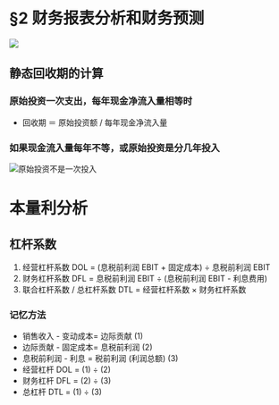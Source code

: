 # §2 财务报表分析和财务预测
![][image-1]

## 静态回收期的计算
### 原始投资一次支出，每年现金净流入量相等时
- 回收期 ＝ 原始投资额 / 每年现金净流入量

### 如果现金流入量每年不等，或原始投资是分几年投入
![原始投资不是一次投入][image-2]

# 本量利分析
## 杠杆系数
1. 经营杠杆系数 DOL = (息税前利润 EBIT + 固定成本) ÷ 息税前利润 EBIT
2. 财务杠杆系数 DFL = 息税前利润 EBIT ÷ (息税前利润 EBIT - 利息费用) 
3. 联合杠杆系数 / 总杠杆系数 DTL = 经营杠杆系数 × 财务杠杆系数
### 记忆方法
- 销售收入 - 变动成本= 边际贡献 (1)
- 边际贡献 - 固定成本= 息税前利润 (2)
- 息税前利润 - 利息 = 税前利润 (利润总额) (3)
- 经营杠杆 DOL = (1) ÷ (2)
- 财务杠杆 DFL = (2) ÷ (3)
- 总杠杆 DTL = (1) ÷ (3)

[image-1]:	https://ws4.sinaimg.cn/large/006tNc79gy1fq5n4pept8j31kw3ko7wl.jpg
[image-2]:	https://ws4.sinaimg.cn/large/006tKfTcgy1fptxyskergj31i40m4qam.jpg